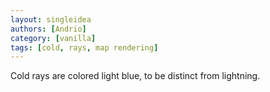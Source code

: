 ```yaml
---
layout: singleidea
authors: [Andrio]
category: [vanilla]
tags: [cold, rays, map rendering]
---
```

Cold rays are colored light blue, to be distinct from lightning.

